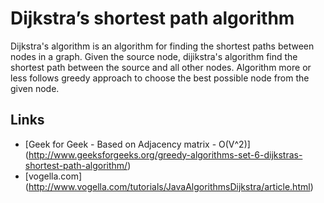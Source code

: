 # Dijkstra’s shortest path algorithm
Dijkstra's algorithm is an algorithm for finding the shortest paths between nodes in a graph.
Given the source node, dijikstra's algorithm find the shortest path between the source and all other nodes.
Algorithm more or less follows greedy approach to choose the best possible node from the given node.

## Links

* [Geek for Geek - Based on Adjacency matrix - O(V^2)] (http://www.geeksforgeeks.org/greedy-algorithms-set-6-dijkstras-shortest-path-algorithm/)
* [vogella.com] (http://www.vogella.com/tutorials/JavaAlgorithmsDijkstra/article.html)